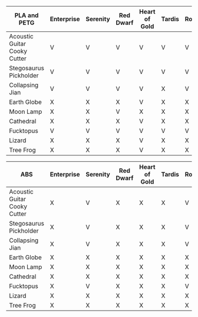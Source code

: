 | PLA and PETG                 | Enterprise | Serenity | Red Dwarf | Heart of Gold | Tardis | Rocinante | Bebop |
|------------------------------|------------|----------|-----------|---------------|--------|-----------|-------|
| Acoustic Guitar Cooky Cutter | V          | V        | V         | V             | V      | V         | V     |
| Stegosaurus Pickholder       | V          | V        | V         | V             | V      | V         | X     |
| Collapsing Jian              | V          | V        | V         | V             | X      | V         | X     |
| Earth Globe                  | X          | X        | X         | V             | X      | X         | X     |
| Moon Lamp                    | X          | X        | V         | X             | X      | X         | X     |
| Cathedral                    | X          | X        | X         | V             | X      | X         | X     |
| Fucktopus                    | V          | V        | V         | V             | V      | V         | V     |
| Lizard                       | X          | X        | X         | V             | X      | X         | X     |
| Tree Frog                    | X          | X        | X         | V             | X      | X         | X     |

| ABS                          | Enterprise | Serenity | Red Dwarf | Heart of Gold | Tardis | Rocinante | Bebop |
|------------------------------|------------|----------|-----------|---------------|--------|-----------|-------|
| Acoustic Guitar Cooky Cutter | X          | V        | X         | X             | X      | V         | V     |
| Stegosaurus Pickholder       | X          | V        | X         | X             | X      | V         | X     |
| Collapsing Jian              | X          | V        | X         | X             | X      | V         | X     |
| Earth Globe                  | X          | X        | X         | X             | X      | X         | X     |
| Moon Lamp                    | X          | X        | X         | X             | X      | X         | X     |
| Cathedral                    | X          | X        | X         | X             | X      | X         | X     |
| Fucktopus                    | X          | V        | X         | X             | X      | V         | V     |
| Lizard                       | X          | X        | X         | X             | X      | X         | X     |
| Tree Frog                    | X          | X        | X         | X             | X      | X         | X     |